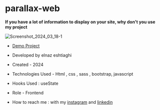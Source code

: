 # parallax-web

**If you have a lot of information to display on your site, why don't you use my project**

![Screenshot_2024_03_18-1](https://github.com/elnaz-eshtiaghi/2nd-parallax-web/assets/146030206/2f7950e1-38d6-4364-8503-58aff7a74c6e)

- [Demo Project]( https://elnaz-eshtiaghi.github.io/2nd-parallax-web/)

- Developed by elnaz eshtiaghi

- Created - 2024

- Technologies Used - Html , css , sass , bootstrap, javascript

- Hooks Used : useState 

- Role - Frontend

- How to reach me : with my [instagram](https://www.instagram.com/elnaz_eshtiaghi) and [linkedin](https://www.linkedin.com/in/elnaz-eshtiaghi-936832290/)
